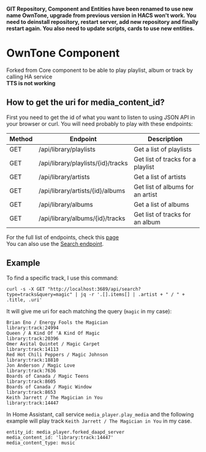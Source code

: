 **GIT Repository, Component and Entities have been renamed to use new name OwnTone, upgrade from previous version in HACS won't work. You need to deinstall repository, restart server, add new repository and finally restart again. You also need to update scripts, cards to use new entities.**

# OwnTone Component
Forked from Core component to be able to play playlist, album or track by calling HA service  
**TTS is not working**

## How to get the uri for media_content_id?

First you need to get the id of what you want to listen to using JSON API in your browser or curl. You will need probably to play with these endpoints:

| Method | Endpoint | Description |
|---|---|---|
|GET|/api/library/playlists|Get a list of playlists|
|GET|/api/library/playlists/{id}/tracks|Get list of tracks for a playlist|
|GET|/api/library/artists|Get a list of artists|
|GET|/api/library/artists/{id}/albums|Get list of albums for an artist|
|GET|/api/library/albums|Get a list of albums|
|GET|/api/library/albums/{id}/tracks|Get list of tracks for an album|

For the full list of endpoints, check this [page](https://github.com/owntone/owntone-server/blob/master/README_JSON_API.md#library)  
You can also use the [Search endpoint](https://github.com/owntone/owntone-server/blob/master/README_JSON_API.md#search).

## Example

To find a specific track, I use this command:
```
curl -s -X GET "http://localhost:3689/api/search?type=tracks&query=magic" | jq -r '.[].items[] | .artist + " / " + .title, .uri'
```
It will give me uri for each matching the query (```magic``` in my case):
```
Brian Eno / Energy Fools the Magician
library:track:24994
Queen / A Kind Of 'A Kind Of Magic
library:track:20396
Omer Avital Quintet / Magic Carpet
library:track:14113
Red Hot Chili Peppers / Magic Johnson
library:track:18810
Jon Anderson / Magic Love
library:track:7636
Boards of Canada / Magic Teens
library:track:8605
Boards of Canada / Magic Window
library:track:8653
Keith Jarrett / The Magician in You
library:track:14447
```

In Home Assistant, call service ```media_player.play_media``` and the following example will play track ```Keith Jarrett / The Magician in You``` in my case.
```
entity_id: media_player.forked_daapd_server
media_content_id: 'library:track:14447'
media_content_type: music
```

